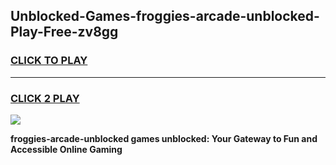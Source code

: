 
## Unblocked-Games-froggies-arcade-unblocked-Play-Free-zv8gg
<h3>
<a href="https://premium76.site?title=froggies-arcade-unblocked&ref=19M">CLICK TO PLAY</a></h3>
<hr>

<h3>
<a href="https://premium76.site?title=froggies-arcade-unblocked&ref=19M">CLICK 2 PLAY</a>
  
</h3>

<a href="https://premium76.site?title=froggies-arcade-unblocked&ref=19M"><img src="https://clearcache.store/games.png"></a>


**froggies-arcade-unblocked games unblocked: Your Gateway to Fun and Accessible Online Gaming**
